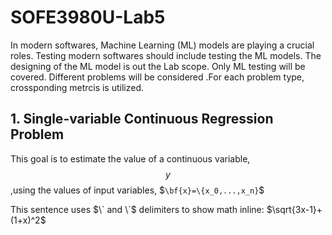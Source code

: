 # SOFE3980U-Lab5

In modern softwares, Machine Learning (ML) models are playing a crucial roles. Testing modern softwares should include testing the ML models. The designing of the ML model is out the Lab scope. Only ML testing will be covered. Different problems will be considered .For each problem type, crossponding metrcis is utilized.

## 1. Single-variable Continuous Regression Problem

This goal is to estimate the value of a continuous variable, $$y$$ ,using the values of input variables, $`\bf{x}=\{x_0,...,x_n}`$

This sentence uses $\` and \`$ delimiters to show math inline: $`\sqrt{3x-1}+(1+x)^2`$

